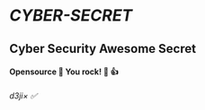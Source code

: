 # ***CYBER-SECRET***

## Cyber Security Awesome Secret 

#### Opensource 💪 You rock! 🤩 👍 

###### d3ji× ✅
